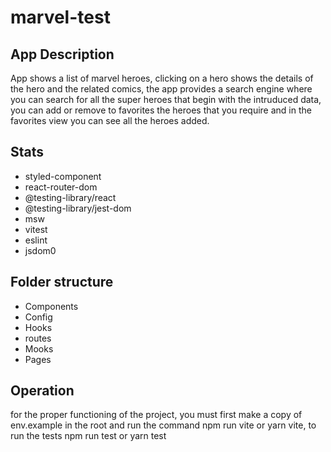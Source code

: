 # marvel-test

## App Description

App shows a list of marvel heroes, clicking on a hero shows the details of the hero and the related comics, the app provides a search engine where you can search for all the super
heroes that begin with the intruduced data, you can add or remove to favorites the heroes that you require and in the favorites view you can see all the heroes added.

## Stats

- styled-component
- react-router-dom
- @testing-library/react
- @testing-library/jest-dom
- msw
- vitest
- eslint
- jsdom0

## Folder structure

- Components
- Config
- Hooks
- routes
- Mooks
- Pages

## Operation

for the proper functioning of the project, you must first make a copy of env.example
in the root and run the command npm run vite or yarn vite, to run the tests npm run test or yarn test
